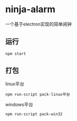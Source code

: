 # ninja-alarm
一个基于electron实现的简单闹钟

## 运行
```
npm start
```

## 打包
linux平台
```
npm run-script pack-linux平台
```

windows平台
```
npm run-script pack-win32
```

